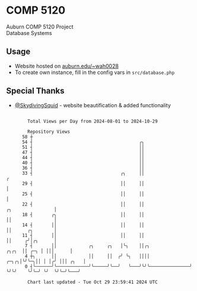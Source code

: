 # COMP 5120
Auburn COMP 5120 Project  
Database Systems

## Usage
- Website hosted on [auburn.edu/~wah0028](https://webhome.auburn.edu/~wah0028/)
- To create own instance, fill in the config vars in `src/database.php`

## Special Thanks
- [@SkydivingSquid](https://github.com/SkydivingSquid) - website beautification & added functionality

```

        Total Views per Day from 2024-08-01 to 2024-10-29

        Repository Views
      58 ┼
      54 ┤                                        ╭╮
      51 ┤                                        ││
      47 ┤                                        ││
      44 ┤                                        ││
      40 ┤                                        ││
      36 ┤                                        ││
      33 ┤                                 ╭╮     ││                                              ╭
      29 ┤                                 ││     ││                                              │
      25 ┤                                 ││     ││                                              │
      22 ┤                                 ││     ││                            ╭╮                │
      18 ┤       ╭╮                        ││     ││                            ││                │
      14 ┤       ││                        ││     ││                            ││      ╭╮        │
      11 ┤       ││                        ││     ││                            ││     ╭╯│╭╮      │
       7 ┤       ││            ╭╮     ╭╮   │╰╮    ││╭╮                    ╭╮╭╮  ││ ╭─╮ │ │││      │
       4 ┼╮      ││            ││     ││  ╭╯ ╰╮   ││││               ╭─╮╭╮│╰╯╰─╮││ │ │╭╯ │││ ╭╮   │
       0 ┤╰──────╯╰────────────╯╰─────╯╰──╯   ╰───╯╰╯╰───────────────╯ ╰╯╰╯    ╰╯╰─╯ ╰╯  ╰╯╰─╯╰───╯

        Chart last updated - Tue Oct 29 23:59:41 2024 UTC
        
```
